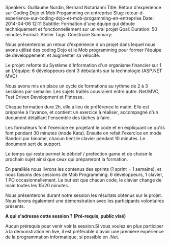 Speakers: Guillaume Nurdin, Bernard Notarianni
Title: Retour d'expérience sur Coding Dojo et Mob Progamming en entreprise 
Slug: retour-d-experience-sur-coding-dojo-et-mob-progamming-en-entreprise
Date: 2014-04-06 12:11
Subtitle: Formation d'une équipe qui débute techniquement et fonctionnellement sur un vrai projet
Goal: 
Duration: 50 minutes
Format: Atelier
Tags: Construire
Summary: 


Nous présenterons un retour d'expérience d'un projet dans lequel nous avons utilisé des coding Dojo et le Mob programming pour former l'équipe de développement, et augmenter sa vélocité.

Le projet: refonte du Système d'Information d'un organisme financier sur 1 an 
L'équipe: 6 développeurs dont 3 débutants sur la technologie (ASP.NET MVC)

Nous avons mis en place un cycle de formations au rythme de 2 à 3 sessions par semaine. Les sujets traités couvraient entre autre .Net/MVC, Test Driven Development et Fitnesse.

Chaque formation dure 2h, elle a lieu de préférence le matin. Elle est préparée à l'avance, et contient un exercice à réaliser, accompagné d'un document détaillant l'ensemble des tâches à faire.

Les formateurs font l'exercice en projetant le code et en expliquant ce qu'ils font pendant 30 minutes (mode Kata). Ensuite on refait l'exercice en mode Randori par binome, chacun tient le clavier pendant 10 minutes. Le document sert de support.

Le temps qui reste permet le débrief / prefection game et de choisir le prochain sujet ainsi que ceux qui prépareront la formation.

En parallèle nous livrons les contenus des sprints (1 sprint = 1 semaine), et nous faisons des sessions de Mob Programming: 6 développeurs, 1 clavier, 1 PO occasionnellement. Le but est que chacun code, le clavier change de main toutes les 15/20 minutes.

Nous présenterons durant notre session les résultats obtenus sur le projet. Nous ferons également une démonstration avec les participants volontaires présents.

**A qui s'adresse cette session ? (Pré-requis, public visé)**

Aucun prérequis pour venir voir la session.Si vous voulez en plus participer à la démonstration en live, il est préférable d'avoir une première expérience de la programmation informatique, si possible en .Net.

